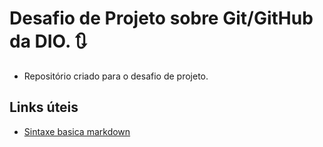 # Desafio de Projeto sobre Git/GitHub da DIO. 🔃
- Repositório criado para o desafio de projeto.

## Links úteis
- [Sintaxe basica markdown](https://www.markdownguide.org/basic-sintax/)
